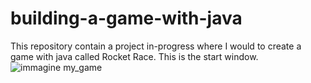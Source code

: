 # building-a-game-with-java
This repository contain a project in-progress where I would to create a game with java called Rocket Race.
This is the start window.
![immagine my_game](https://user-images.githubusercontent.com/96810806/190866865-2de74fbc-82e8-4ee1-9758-5d2ddd148fb3.png)




